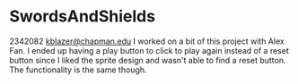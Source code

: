# SwordsAndShields
2342082
kblazer@chapman.edu
I worked on a bit of this project with Alex Fan. I ended up having a play button to click to play again instead of a reset button since I liked the sprite design and wasn't able to find a reset button. The functionality is the same though.
 
